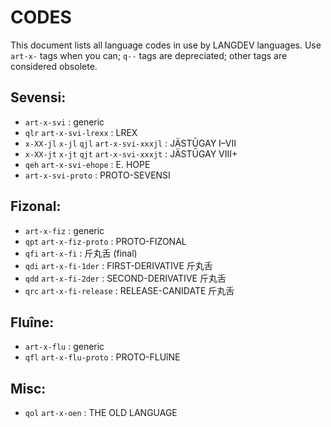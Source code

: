 # CODES #

This document lists all language codes in use by LANGDEV languages.
Use `art-x-` tags when you can; `q--` tags are depreciated; other tags are considered obsolete.

## Sevensi: ##

- `art-x-svi` : generic
- `qlr` `art-x-svi-lrexx` : LREX
- `x-XX-jl` `x-jl` `qjl` `art-x-svi-xxxjl` : JÄSTŪGAY I–VII
- `x-XX-jt` `x-jt` `qjt` `art-x-svi-xxxjt` : JÄSTŪGAY VIII+
- `qeh` `art-x-svi-ehope` : E. HOPE
- `art-x-svi-proto` : PROTO-SEVENSI

## Fizonal: ##

- `art-x-fiz` : generic
- `qpt` `art-x-fiz-proto` : PROTO-FIZONAL
- `qfi` `art-x-fi` : 斤丸舌 (final)
- `qdi` `art-x-fi-1der` : FIRST-DERIVATIVE 斤丸舌
- `qdd` `art-x-fi-2der` : SECOND-DERIVATIVE 斤丸舌
- `qrc` `art-x-fi-release` : RELEASE-CANIDATE 斤丸舌

## Fluîne: ##

- `art-x-flu` : generic
- `qfl` `art-x-flu-proto` : PROTO-FLUîNE

## Misc: ##

- `qol` `art-x-oen` : THE OLD LANGUAGE
